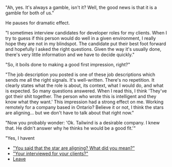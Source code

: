 "Ah, yes. It's always a gamble, isn't it? Well, the good news is that it is a gamble for both of us."

He pauses for dramatic effect.

"I sometimes interview candidates for developer roles for my clients. When I try to guess if this person would do well in a given environment, I really hope they are not in my blindspot. The candidate put their best foot forward and hopefully I asked the right questions. Given the way it's usually done, there's very little information and we have to decide quickly."

"So, it boils done to making a good first impression, right?"

"The job description you posted is one of these job descriptions which sends me all the right signals. It's well-written. There's no repetition. It clearly states what the role is about, its context, what I would do, and what is expected. So many questions answered. When I read this, I think 'They've got their shit together. The person who wrote this is intelligent and they know what they want.' This impression had a strong effect on me. Working remotely for a company based in Ontario? Believe it or not, I think the stars are aligning... but we don't have to talk about that right now."

"Now you probably wonder: 'Ok. Tailwind is a desirable company. I knew that. He didn't answer why he thinks he would be a good fit.'"

"Yes, I havent

- ["You said that the star are aligning? What did you mean?"](stars.md)
- ["Your interviewed for your clients?"](.md)
- [Leave](leave.md)
